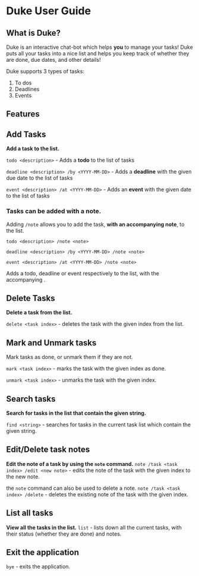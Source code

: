 # Duke User Guide

## What is Duke?
Duke is an interactive chat-bot which helps **you** to manage your tasks! Duke puts all your tasks into a nice list and
helps you keep track of whether they are done, due dates, and other details!

Duke supports 3 types of tasks:
1. To dos
2. Deadlines
3. Events

## Features 

## Add Tasks

**Add a task to the list.**

``` todo <description> ``` - Adds a **todo** to the list of tasks

``` deadline <description> /by <YYYY-MM-DD> ``` - Adds a **deadline** with the given due date to the list of tasks

``` event <description> /at <YYYY-MM-DD> ``` - Adds an **event** with the given date to the list of tasks

### Tasks can be added with a note.
Adding ```/note``` allows you to add the task, **with an accompanying note**, to the list.

``` todo <description> /note <note> ```

``` deadline <description> /by <YYYY-MM-DD> /note <note> ```

``` event <description> /at <YYYY-MM-DD> /note <note> ```

Adds a todo, deadline or event respectively to the list, with the accompanying <note>.

## Delete Tasks

**Delete a task from the list.**

``` delete <task index> ``` - deletes the task with the given index from the list.

## Mark and Unmark tasks
Mark tasks as done, or unmark them if they are not.

``` mark <task index> ``` - marks the task with the given index as done.

``` unmark <task index> ``` - unmarks the task with the given index.

## Search tasks
**Search for tasks in the list that contain the given string.**

``` find <string> ``` - searches for tasks in the current task list which contain the given string.

## Edit/Delete task notes
**Edit the note of a task by using the ``` note ``` command.**
``` note /task <task index> /edit <new note> ``` - edits the note of the task with the given index to the new note.

the ``` note ``` command can also be used to delete a note.
``` note /task <task index> /delete ``` - deletes the existing note of the task with the given index.

## List all tasks
**View all the tasks in the list.**
``` list ``` - lists down all the current tasks, with their status (whether they are done) and notes.

## Exit the application
``` bye ``` - exits the application.
